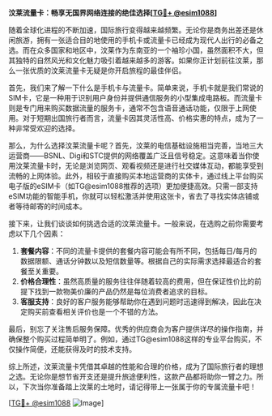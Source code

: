 **汶莱流量卡：畅享无国界网络连接的绝佳选择[[TG💪+ @esim1088](https://t.me/s/esim1088)]**

随着全球化进程的不断加速，国际旅行变得越来越频繁。无论你是商务出差还是休闲旅游，拥有一张适合目的地使用的手机卡或流量卡已经成为现代人出行的必备之选。而在众多国家和地区中，汶莱作为东南亚的一个袖珍小国，虽然面积不大，但其独特的自然风光和文化魅力吸引着越来越多的游客。如果你正计划前往汶莱，那么一张优质的汶莱流量卡无疑是你开启旅程的最佳伴侣。

首先，我们来了解一下什么是手机卡与流量卡。简单来说，手机卡就是我们常说的SIM卡，它是一种用于识别用户身份并提供通信服务的小型集成电路板。而流量卡则是专门用来购买数据流量的服务卡，通常不包含语音通话功能，仅限于上网使用。对于短期出国旅行者而言，流量卡因其灵活性高、价格实惠的特点，成为了一种非常受欢迎的选择。

那么，为什么选择汶莱流量卡呢？首先，汶莱的电信基础设施相当完善，当地三大运营商——BSNL、Digi和STC提供的网络覆盖广泛且信号稳定。这意味着当你使用汶莱流量卡时，无论是浏览网页、观看视频还是进行社交媒体互动，都能享受到流畅的上网体验。此外，相较于直接购买本地运营商的实体卡，通过线上平台购买电子版的eSIM卡（如TG@esim1088推荐的选项）更加便捷高效。只需一部支持eSIM功能的智能手机，你就可以轻松激活并使用这张卡，省去了寻找实体店铺或者等待邮寄的时间成本。

接下来，让我们谈谈如何挑选合适的汶莱流量卡。一般来说，在选购之前你需要考虑以下几个因素：

1. **套餐内容**：不同的流量卡提供的套餐内容可能会有所不同，包括每日/每月的数据限额、通话分钟数以及短信数量等。根据自己的实际需求选择最适合的套餐至关重要。
2. **价格合理性**：虽然高质量的服务往往伴随着较高的费用，但在保证性价比的前提下找到一款物美价廉的产品仍然是每位消费者追求的目标。
3. **客服支持**：良好的客户服务能够帮助你在遇到问题时迅速得到解决，因此在决定购买前查看相关评价也是一个不错的方法。

最后，别忘了关注售后服务保障。优秀的供应商会为客户提供详尽的操作指南，并确保整个购买过程简单明了。例如，通过TG@esim1088这样的专业平台购买，不仅操作简便，还能获得及时的技术支持。

综上所述，汶莱流量卡凭借其卓越的性能和合理的价格，成为了国际旅行者的理想之选。无论你是想节省开支还是提升旅途便利性，这款产品都将助你一臂之力。所以，下次当你准备踏上汶莱的土地时，请记得带上一张属于你的专属流量卡吧！

[[TG💪+ @esim1088](https://t.me/s/esim1088) ![Image](https://i.postimg.cc/4NQfJmqS/Snipaste-2025-05-13-00-14-12.png)]